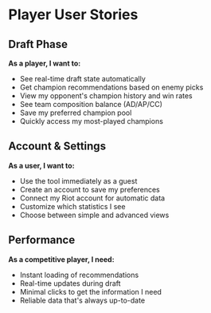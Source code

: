 # Player User Stories

## Draft Phase

**As a player, I want to:**

- See real-time draft state automatically
- Get champion recommendations based on enemy picks
- View my opponent's champion history and win rates
- See team composition balance (AD/AP/CC)
- Save my preferred champion pool
- Quickly access my most-played champions

## Account & Settings

**As a user, I want to:**

- Use the tool immediately as a guest
- Create an account to save my preferences
- Connect my Riot account for automatic data
- Customize which statistics I see
- Choose between simple and advanced views

## Performance

**As a competitive player, I need:**

- Instant loading of recommendations
- Real-time updates during draft
- Minimal clicks to get the information I need
- Reliable data that's always up-to-date
